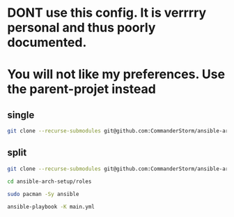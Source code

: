 # DONT use this config. It is verrrry personal and thus poorly documented.
# You will not like my preferences. Use the parent-projet instead


## single
```bash
git clone --recurse-submodules git@github.com:CommanderStorm/ansible-arch-setup.git && cd ansible-arch-setup/roles && sudo pacman -Sy ansible && ansible-playbook -K main.yml
```
## split
```bash
git clone --recurse-submodules git@github.com:CommanderStorm/ansible-arch-setup.git
```
```bash
cd ansible-arch-setup/roles
```
```bash
sudo pacman -Sy ansible
```
```bash
ansible-playbook -K main.yml
```
